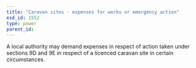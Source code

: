 ```yaml
---
title: "Caravan sites - expenses for works or emergency action"
esd_id: 1552
type: power
parent_id:  
---
```


A local authority may demand expenses in respect of action taken under sections 9D and 9E in respect of a licenced caravan site in certain circumstances. 

